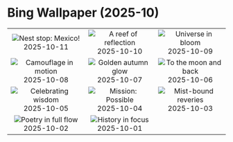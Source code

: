 # Bing Wallpaper (2025-10)

|  |  |  |
|:---:|:---:|:---:|
| ![](https://www.bing.com/th?id=OHR.WoodDuckHen_EN-GB5445479640_400x240.jpg "Nest stop: Mexico!") 2025-10-11 | ![](https://www.bing.com/th?id=OHR.MonurikiFiji_EN-GB5307318194_400x240.jpg "A reef of reflection") 2025-10-10 | ![](https://www.bing.com/th?id=OHR.WebbPillars_EN-GB5169547738_400x240.jpg "Universe in bloom") 2025-10-09 |
| ![](https://www.bing.com/th?id=OHR.OctopusCyanea_EN-GB5018105251_400x240.jpg "Camouflage in motion") 2025-10-08 | ![](https://www.bing.com/th?id=OHR.RidgwayAspens_EN-GB4884464302_400x240.jpg "Golden autumn glow") 2025-10-07 | ![](https://www.bing.com/th?id=OHR.AnshunBridge_EN-GB4728597345_400x240.jpg "To the moon and back") 2025-10-06 |
| ![](https://www.bing.com/th?id=OHR.TeacherOwl_EN-GB4585864931_400x240.jpg "Celebrating wisdom") 2025-10-05 | ![](https://www.bing.com/th?id=OHR.DragonEndeavour_EN-GB3820575849_400x240.jpg "Mission: Possible") 2025-10-04 | ![](https://www.bing.com/th?id=OHR.SkyeHeather_EN-GB3363939992_400x240.jpg "Mist-bound reveries") 2025-10-03 |
| ![](https://www.bing.com/th?id=OHR.NationalPoetryDay2025_EN-GB3464467927_400x240.jpg "Poetry in full flow") 2025-10-02 | ![](https://www.bing.com/th?id=OHR.BlackMonthUK2025_EN-GB0715842244_400x240.jpg "History in focus") 2025-10-01 |  |
